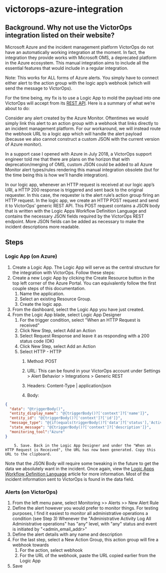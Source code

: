 # victorops-azure-integration
## Background. Why not use the VictorOps integration listed on their website?
Microsoft Azure and the incident management platform VictorOps do not have an automatically working integration at the moment. In fact, the integration they provide works with Microsoft OMS, a deprecated platform in the Azure ecosystem. This manual integration aims to include all the essential features that would include in a regular integration.

Note: This works for ALL forms of Azure alerts. You simply have to connect either alert to the action group with the logic app’s webhook (which will send the message to VictorOps).

For the time being, my fix is to use a Logic App to mold the payload into one VictorOps will accept from its [REST API](https://help.victorops.com/knowledge-base/victorops-restendpoint-integration/). Here is a summary of what we’re about to do:

Consider any alert created by the Azure Monitor. Oftentimes we would simply link this alert to an action group with a webhook that links directly to an incident management platform. For our workaround, we will instead route the webhook URL to a logic app which will handle the alert payload (because we also cannot construct a custom JSON with the current version of Azure monitor).

In a support case I opened with Azure in July 2018, a VictorOps support engineer told me that there are plans on the horizon that with deprecation/merging of OMS, custom JSON could be added to all Azure Monitor alert types/rules rendering this manual integration obsolete (but for the time being this is how we'll handle integration).

In our logic app, whenever an HTTP request is received at our logic app’s URI, a HTTP 200 response is triggered and sent back to the original requester. In this case, the requester is the alert rule’s action group firing an HTTP request. In the logic app, we create an HTTP POST request and send it to VictorOps’ generic REST API. This POST request contains a JSON body that is written with the Logic Apps Workflow Definition Language and contains the necessary JSON fields required by the VictorOps REST endpoint. More JSON fields can be added as necessary to make the incident descriptions more readable.

## Steps 
### Logic App (on Azure)
1. Create a Logic App. The Logic App will serve as the central structure for the integration with VictorOps. Follow these steps:
2. Create a new Logic App by clicking the Create Resource button in the top left corner of the Azure Portal. You can equivalently follow the first couple steps of this documentation.
    1. Name the application.
    2. Select an existing Resource Group.
    3. Create the logic app.
3. From the dashboard, select the Logic App you have just created.
4. From the Logic App blade, select Logic App Designer
    1. For the trigger condition, select "When an HTTP Request is received"
    2. Click New Step, select Add an Action
    3. Select Request Response and leave it as responding with a 200 status code (OK)
    4. Click New Step, select Add an Action
    5. Select HTTP - HTTP
        1. Method: POST
        2. URL:  This can be found in your VictorOps account under Settings > Alert Behavior > Integrations > Generic REST
        3. Headers: Content-Type | application/json
        
        4. Body:
```json
{
  "data": "@triggerBody()",
  "entity_display_name": "@{triggerBody()?['context']?['name']}",
  "entity_id": "@{triggerBody()?['context']?['id']}",
  "message_type": "@{if(equals(triggerBody()?['data']?['status'],'Activated'),'recovery','critical')}",
  "state_message": "@{triggerBody()?['context']?['description']}",
  "monitoring_tool":"Azure"
}
```
        5. Save. Back in the Logic App Designer and under the "When an HTTP Request is Received", the URL has now been generated. Copy this URL to the clipboard.
    
Note that the JSON Body will require some tweaking in the future to get the data we absolutely want in the incident. Once again, view the [Logic Apps Workflow Definition Language](https://docs.microsoft.com/en-us/azure/logic-apps/logic-apps-workflow-definition-language) article for more information. Most of the incident information sent to VictorOps is found in the data field.
    
### Alerts (on VictorOps)
1. From the left menu pane, select Monitoring >> Alerts >> New Alert Rule
2. Define the alert however you would prefer to monitor things. For testing purposes, I find it easiest to monitor all administrative operations a condition (see Step 3)
Whenever the "Administrative Activity Log All Administrative operations" has "any" level, with "any" status and event is initiated by "<admin_email_addr>"
3. Define the alert details with any name and description 
4. For the last step, select a New Action Group, this action group will fire a webhook towards
    1. For the action, select webhook
    2. For the URL of the webhook, paste the URL copied earlier from the Logic App
5. Save
